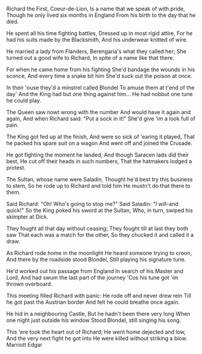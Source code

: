 Richard the First, Coeur-de-Lion, 
Is a name that we speak of with pride, 
Though he only lived six months in England
From his birth to the day that he died. 

He spent all his time fighting battles, 
Dressed up in most rigid attire, 
For he had his suits made by the Blacksmith, 
And his underwear knitted of wire. 

He married a lady from Flanders, 
Berengaria's what they called her; 
She turned out a good wife to Richard, 
In spite of a name like that there. 

For when he came home from his fighting 
She'd bandage the wounds in his sconce, 
And every time a snake bit him 
She'd suck out the poison at once. 

In their 'ouse they'd a minstrel called Blondel 
To amuse them at t'end of the day' 
And the King had but one thing against him...
He had nobbut one tune he could play. 

The Queen saw nowt wrong with the number 
And would have it again and again, 
And when Richard said: "Put a sock in it!" 
She'd give 'im a look full of pain. 

The King got fed up at the finish, 
And were so sick of 'earing it played, 
That he packed his spare suit on a wagon 
And went off and joined the Crusade.

He got fighting the moment he landed,
And though Saracen lads did their best, 
He cut off their heads in such numbers, 
That the hatmakers lodged a protest. 

The Sultan, whose name were Saladin, 
Thought he'd best try this business to stem,
So he rode up to Richard and told him 
He mustn't do that there to them. 

Said Richard: "Oh! Who's going to stop me?" 
Said Saladin: "I will-and quick!" 
So the King poked his sword at the Sultan, 
Who, in turn, swiped his skimpter at Dick. 

They fought all that day without ceasing; 
They fought till at last they both saw 
That each was a match for the other, 
So they chucked it and called it a draw. 

As Richard rode home in the moonlight 
He heard someone trying to croon, 
And there by the roadside stood Blondel, 
Still playing his signature tune. 

He'd worked out his passage from England 
In search of his Master and Lord, 
And had swum the last part of the journey 
'Cos his tune got 'im thrown overboard. 

This meeting filled Richard with panic: 
He rode off and never drew rein 
Till he got past the Austrian border 
And felt he could breathe once again. 

He hid in a neighbouring Castle,
But he hadn't been there very long 
When one night just outside his window 
Stood Blondel, still singing his song. 

This 'ere took the heart out of Richard;
He went home dejected and low, 
And the very next fight he got into 
He were killed without striking a blow. 
Marriott Edgar
